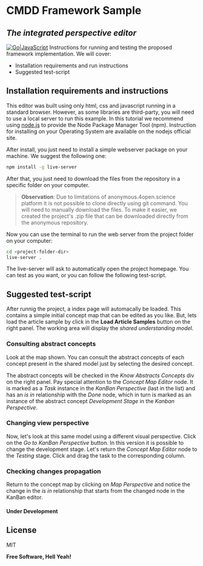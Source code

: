 # CMDD Framework Sample
## _The integrated perspective editor_
[![Go|JavaScript](https://discoversdkcdn.azureedge.net/runtimecontent/companyfiles/5547/1711/thumbnail.png?v130981051425387404)](https://nodesource.com/products/nsolid)
Instructions for running and testing the proposed framework implementation. We will cover:
- Installation requirements and run instructions
- Suggested test-script

## Installation requirements and instructions
This editor was built using only html, css and javascript running in a standard browser. However, as some libraries are third-party, you will need to use a local server to run this example. In this tutorial we recommend using [node.js](https://nodejs.org/en/) to provide the Node Package Manager Tool (npm). Instruction for installing on your Operating System are available on the nodejs official site. 

After install, you just need to install a simple webserver package on your machine. We suggest the following one:

```sh
npm install -g live-server
```
After that, you just need to download the files from the repository in a specific folder on your computer.

> **Observation**: Due to limitations of anonymous.4open.science platform
>it is not possible to clone directly using git command. You will need to 
>manually download the files. To make it easier, we created the project's 
>.zip file that can be downloaded directly from the anonymous repository.

Now you can use the terminal to run the web server from the project folder on your computer:
```sh
cd <project-folder-dir>
live-server .
```
The live-server will ask to automatically open the project homepage. You can test as you want, or you can follow the following test-script.
## Suggested test-script

After runnig the project, a index page will automacally be loaded. This contains a simple initial concept map that can be edited as you like. But, lets load the article sample by click in the **Load Article Samples** button on the right panel. The working area will display the _shared understanding model_.
### Consulting abstract concepts
Look at the map shown. You can consult the abstract concepts of each concept present in the shared model just by selecting the desired concept. 

The abstract concepts will be checked in the *Know Abstracts Concepts* div on the right panel. Pay special attention to the *Concept Map Editor* node. It is marked as a _Task_ instance in the _KanBan Perspective_ (last in the list) and has an _is in_ relationship with the *Done* node, which in turn is marked as an instance of the abstract concept _Development Stage_ in the _Kanban Perspective_. 
### Changing view perspective
Now, let's look at this same model using a different visual perspective. Click on the *Go to KanBan Perspective* button.
In this version it is possible to change the development stage. Let's return the *Concept Map Editor* node to the *Testing* stage. Click and drag the task to the corresponding column.
### Checking changes propagation
Return to the concept map by clicking on *Map Perspective* and notice the change in the _is in_ relationship that starts from the changed node in the KanBan editor.

#### Under Development

## License

MIT

**Free Software, Hell Yeah!**

[//]: # (These are reference links used in the body of this note and get stripped out when the markdown processor does its job. There is no need to format nicely because it shouldn't be seen. Thanks SO - http://stackoverflow.com/questions/4823468/store-comments-in-markdown-syntax)

   [dill]: <https://github.com/joemccann/dillinger>
   [git-repo-url]: <https://github.com/joemccann/dillinger.git>
   [john gruber]: <http://daringfireball.net>
   [df1]: <http://daringfireball.net/projects/markdown/>
   [markdown-it]: <https://github.com/markdown-it/markdown-it>
   [Ace Editor]: <http://ace.ajax.org>
   [node.js]: <http://nodejs.org>
   [Twitter Bootstrap]: <http://twitter.github.com/bootstrap/>
   [jQuery]: <http://jquery.com>
   [@tjholowaychuk]: <http://twitter.com/tjholowaychuk>
   [express]: <http://expressjs.com>
   [AngularJS]: <http://angularjs.org>
   [Gulp]: <http://gulpjs.com>

   [PlDb]: <https://github.com/joemccann/dillinger/tree/master/plugins/dropbox/README.md>
   [PlGh]: <https://github.com/joemccann/dillinger/tree/master/plugins/github/README.md>
   [PlGd]: <https://github.com/joemccann/dillinger/tree/master/plugins/googledrive/README.md>
   [PlOd]: <https://github.com/joemccann/dillinger/tree/master/plugins/onedrive/README.md>
   [PlMe]: <https://github.com/joemccann/dillinger/tree/master/plugins/medium/README.md>
   [PlGa]: <https://github.com/RahulHP/dillinger/blob/master/plugins/googleanalytics/README.md>
